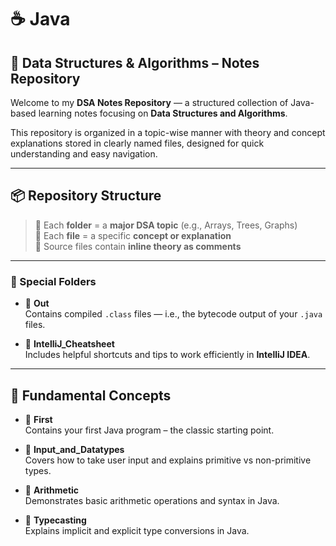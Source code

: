 # ☕ Java
## 🧠 Data Structures & Algorithms – Notes Repository

Welcome to my **DSA Notes Repository** — a structured collection of Java-based learning notes focusing on **Data Structures and Algorithms**.

This repository is organized in a topic-wise manner with theory and concept explanations stored in clearly named files, designed for quick understanding and easy navigation.

---

## 📦 Repository Structure

> 🔹 Each **folder** = a **major DSA topic** (e.g., Arrays, Trees, Graphs)  
> 🔹 Each **file** = a specific **concept or explanation**  
> 🔹 Source files contain **inline theory as comments**  


---

### 📂 Special Folders

- 📁 **Out**  
  Contains compiled `.class` files — i.e., the bytecode output of your `.java` files.

- 📁 **IntelliJ_Cheatsheet**  
  Includes helpful shortcuts and tips to work efficiently in **IntelliJ IDEA**.

---

## 📁 Fundamental Concepts

- 📄 **First**  
  Contains your first Java program – the classic starting point.

- 📄 **Input_and_Datatypes**  
  Covers how to take user input and explains primitive vs non-primitive types.

- 📄 **Arithmetic**  
  Demonstrates basic arithmetic operations and syntax in Java.

- 📄 **Typecasting**  
  Explains implicit and explicit type conversions in Java.

